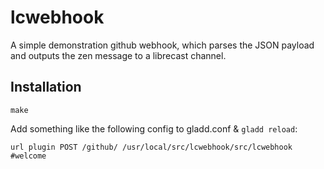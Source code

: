 # lcwebhook

A simple demonstration github webhook, which parses the JSON payload and outputs the zen message to a librecast channel.

## Installation

```
make
```

Add something like the following config to gladd.conf & `gladd reload`:
```
url plugin POST /github/ /usr/local/src/lcwebhook/src/lcwebhook #welcome
```
